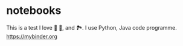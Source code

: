 # notebooks
This is a test
I love :tea: :pizza:, and 🏞️.
I use Python, Java code programme.
https://mybinder.org

